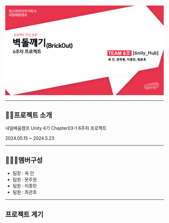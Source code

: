 ![6주차 프로젝트](https://github.com/S014RMoonJuWon/A-6_BrickOut/blob/main/6%EC%A3%BC%EC%B0%A8%ED%94%84%EB%A1%9C%EC%A0%9D%ED%8A%B8.png)

---
## 👨‍🏫프로젝트 소개
내일배움캠프 Unity 4기 Chapter03-1 6주차 프로젝트

2024.05.15 ~ 2024.5.23

---
## 👨‍👨‍👦멤버구성
- 팀장 : 옥 인
- 팀원 : 문주원
- 팀원 : 이종민
- 팀원 : 최관호
---
## 프로젝트 계기
